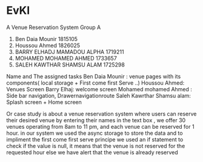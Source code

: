 # EvKl
A Venue Reservation System
Group A
1. Ben Daia Mounir 1815105
2. Houssou Ahmed 1826025
3. BARRY ELHADJ MAMADOU ALPHA 1719211
4. MOHAMED MOHAMED AHMED 1733657
5. SALEH KAWTHAR SHAMSU ALAM 1725298

 Name and The assigned tasks
 Ben Daia Mounir : venue pages  with its components( local storage + First come first Serve ..)
 Houssou Ahmed: Venues Screen 
 Barry Elhaj: welcome screen
 Mohamed mohamed Ahmed : Side bar navigation, Drawernavigationroute
 Saleh Kawrthar Shamsu alam: Splash screen + Home screen
 
 Or case study is about a venue reservation system where users can reserve their desired venue by entering their names in the text box , we offer 30 venues operating from 8am to 11 pm, and each venue can be reserved for 1 hour. in our system we used the async storage to store the data and to impliment the first come first serve principe we used an if statement to check if the value is null, it means that the venue is not reserved for the requested hour else we have alert that the venue is already reserved
